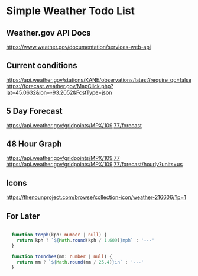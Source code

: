 # Simple Weather Todo List

## Weather.gov API Docs
https://www.weather.gov/documentation/services-web-api

## Current conditions
https://api.weather.gov/stations/KANE/observations/latest?require_qc=false
https://forecast.weather.gov/MapClick.php?lat=45.0632&lon=-93.2052&FcstType=json

## 5 Day Forecast
https://api.weather.gov/gridpoints/MPX/109,77/forecast

## 48 Hour Graph
https://api.weather.gov/gridpoints/MPX/109,77
https://api.weather.gov/gridpoints/MPX/109,77/forecast/hourly?units=us

## Icons
https://thenounproject.com/browse/collection-icon/weather-216606/?p=1

## For Later
```typescript

  function toMph(kph: number | null) {
    return kph ? `${Math.round(kph / 1.609)}mph` : '---'
  }

  function toInches(mm: number | null) {
    return mm ? `${Math.round(mm / 25.4)}in` : '---'
  }
```
